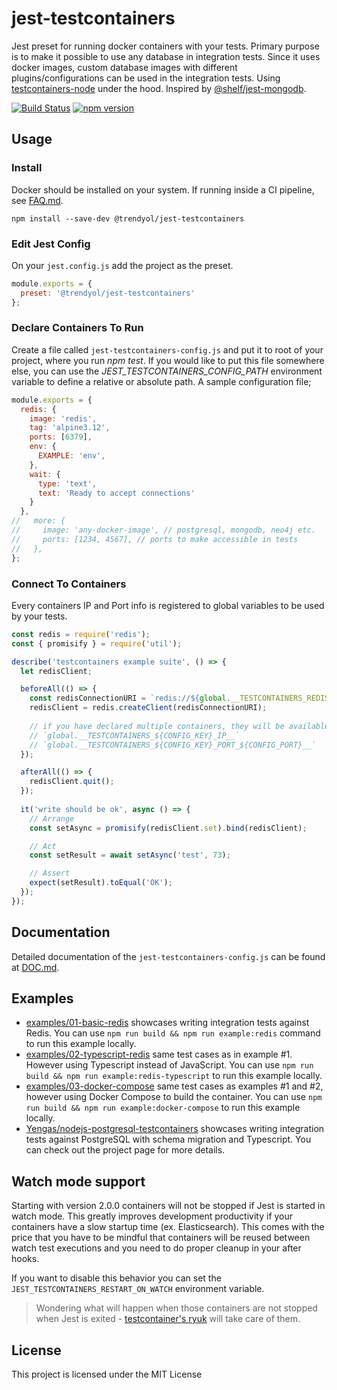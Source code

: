 # jest-testcontainers
Jest preset for running docker containers with your tests. Primary purpose is to make it possible to use any database in integration tests. Since it uses docker images, custom database images with different plugins/configurations can be used in the integration tests. Using [testcontainers-node](https://github.com/testcontainers/testcontainers-node) under the hood. Inspired by [@shelf/jest-mongodb](https://github.com/shelfio/jest-mongodb).

[![Build Status](https://travis-ci.org/Trendyol/jest-testcontainers.svg?branch=master)](https://travis-ci.org/testcontainers/testcontainers-node)
[![npm version](https://badge.fury.io/js/%40trendyol%2Fjest-testcontainers.svg)](https://badge.fury.io/js/%40trendyol%2Fjest-testcontainers)

## Usage
### Install
Docker should be installed on your system. If running inside a CI pipeline, see [FAQ.md](./FAQ.md).

```npm install --save-dev @trendyol/jest-testcontainers```

### Edit Jest Config
On your `jest.config.js` add the project as the preset.

```js
module.exports = {
  preset: '@trendyol/jest-testcontainers'
};
```

### Declare Containers To Run
Create a file called `jest-testcontainers-config.js` and put it to root of your project, where you run *npm test*. If you would like to put this file somewhere else, you can use the *JEST_TESTCONTAINERS_CONFIG_PATH* environment variable to define a relative or absolute path. A sample configuration file;

```js
module.exports = {
  redis: {
    image: 'redis',
    tag: 'alpine3.12',
    ports: [6379],
    env: {
      EXAMPLE: 'env',
    },
    wait: {
      type: 'text',
      text: 'Ready to accept connections'
    }
  },
//   more: {
//     image: 'any-docker-image', // postgresql, mongodb, neo4j etc.
//     ports: [1234, 4567], // ports to make accessible in tests
//   },
};
```

### Connect To Containers
Every containers IP and Port info is registered to global variables to be used by your tests.
```js
const redis = require('redis');
const { promisify } = require('util');

describe('testcontainers example suite', () => {
  let redisClient;

  beforeAll(() => {
    const redisConnectionURI = `redis://${global.__TESTCONTAINERS_REDIS_IP__}:${global.__TESTCONTAINERS_REDIS_PORT_6379__}`;
    redisClient = redis.createClient(redisConnectionURI);
    
    // if you have declared multiple containers, they will be available to access as well. e.g.
    // `global.__TESTCONTAINERS_${CONFIG_KEY}_IP__`
    // `global.__TESTCONTAINERS_${CONFIG_KEY}_PORT_${CONFIG_PORT}__`
  });

  afterAll(() => {
    redisClient.quit();
  });
  
  it('write should be ok', async () => {
    // Arrange
    const setAsync = promisify(redisClient.set).bind(redisClient);

    // Act
    const setResult = await setAsync('test', 73);

    // Assert
    expect(setResult).toEqual('OK');
  });
});
```

## Documentation
Detailed documentation of the `jest-testcontainers-config.js` can be found at [DOC.md](./DOC.md).

## Examples
- [examples/01-basic-redis](examples/01-basic-redis) showcases writing integration tests against Redis. You can use `npm run build && npm run example:redis` command to run this example locally.
- [examples/02-typescript-redis](examples/02-typescript-redis) same test cases as in example #1. However using Typescript instead of JavaScript. You can use `npm run build && npm run example:redis-typescript` to run this example locally.
- [examples/03-docker-compose](examples/03-docker-compose) same test cases as examples #1 and #2, however using Docker Compose to build the container. You can use `npm run build && npm run example:docker-compose` to run this example locally.
- [Yengas/nodejs-postgresql-testcontainers](https://github.com/Yengas/nodejs-postgresql-testcontainers) showcases writing integration tests against PostgreSQL with schema migration and Typescript. You can check out the project page for more details.

## Watch mode support
Starting with version 2.0.0 containers will not be stopped if Jest is started in watch mode. This greatly improves development productivity if your containers have a slow startup time (ex. Elasticsearch). This comes with the price that you have to be mindful that containers will be reused between watch test executions and you need to do proper cleanup in your after hooks.

If you want to disable this behavior you can set the `JEST_TESTCONTAINERS_RESTART_ON_WATCH` environment variable.

> Wondering what will happen when those containers are not stopped when Jest is exited - [testcontainer's ryuk](https://github.com/testcontainers/testcontainers-node#ryuk) will take care of them.

## License
This project is licensed under the MIT License
